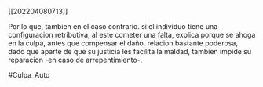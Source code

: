 [[202204080713]]

Por lo que, tambien en el caso contrario. si el individuo tiene una configuracion retributiva, al este cometer una falta, explica porque se ahoga en la culpa, antes que compensar el daño.
relacion bastante poderosa, dado que aparte de que su justicia les facilita la maldad, tambien impide su reparacion -en caso de arrepentimiento-.

#Culpa_Auto 